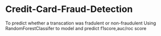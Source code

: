 # Credit-Card-Fraud-Detection
To predict whether a transcation was fradulent or non-fraudulent
Using RandomForestClassifer to model and predict f1score,auc/roc score
